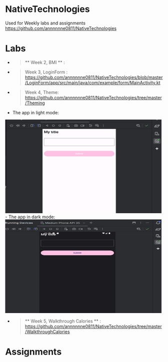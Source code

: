 # NativeTechnologies
Used for Weekly labs and assignments
https://github.com/annnnnne0811/NativeTechnologies

# Labs 
- > ** Week 2, BMI ** : 
- > Week 3, LoginForm : https://github.com/annnnnne0811/NativeTechnologies/blob/master/LoginForm/app/src/main/java/com/example/form/MainActivity.kt
- > Week 4, Theme: https://github.com/annnnnne0811/NativeTechnologies/tree/master/Theming
- The app in light mode: 
<img src="img.png" alt="Light Mode" height="300" width="500">
- The app in dark mode:
<img src="img_1.png" alt="Dark Mode" height="300" width="500">

- > ** Week 5, Walkthrough Calories ** : https://github.com/annnnnne0811/NativeTechnologies/tree/master/WalkthroughCalories 

  





# Assignments

